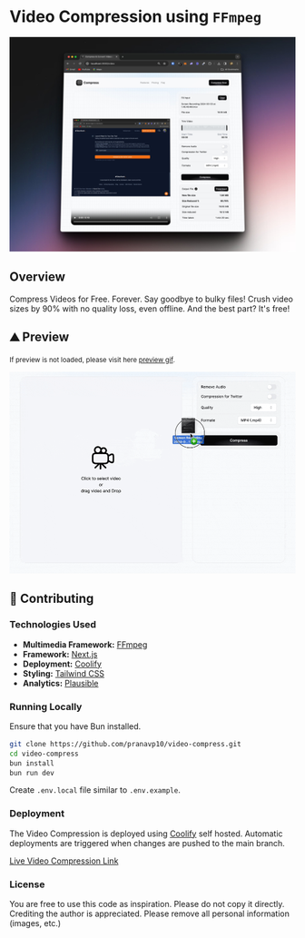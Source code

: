 # Video Compression using `FFmpeg`

![Video Compression](./public/banner.jpeg)

## Overview

Compress Videos for Free. Forever. Say goodbye to bulky files! Crush video sizes by 90% with no quality loss, even offline. And the best part? It's free!

## ⛰️ Preview

<small>If preview is not loaded, please visit here [preview gif](./public/demo.gif).</small>

![Video Compression Preview](./public/demo.gif)

## 🤝 Contributing

### Technologies Used

- **Multimedia Framework:** [FFmpeg](https://ffmpeg.org/)
- **Framework:** [Next.js](https://nextjs.org)
- **Deployment:** [Coolify](https://coolify.io)
- **Styling:** [Tailwind CSS](http://tailwindcss.com)
- **Analytics:** [Plausible](https://plausible.pranavp.xyz/videocompress.prolab.sh)

### Running Locally

Ensure that you have Bun installed.

```bash
git clone https://github.com/pranavp10/video-compress.git
cd video-compress
bun install
bun run dev
```

Create `.env.local` file similar to `.env.example`.

### Deployment

The Video Compression is deployed using [Coolify](https://coolify.io) self hosted. Automatic deployments are triggered when changes are pushed to the main branch.

[Live Video Compression Link](https://videocompress.prolab.sh/)

### License

You are free to use this code as inspiration. Please do not copy it directly. Crediting the author is appreciated. Please remove all personal information (images, etc.)
